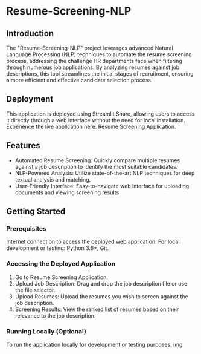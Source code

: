 # Resume-Screening-NLP
## Introduction
The "Resume-Screening-NLP" project leverages advanced Natural Language Processing (NLP) techniques to automate the resume screening process, addressing the challenge HR departments face when filtering through numerous job applications. By analyzing resumes against job descriptions, this tool streamlines the initial stages of recruitment, ensuring a more efficient and effective candidate selection process.

## Deployment
This application is deployed using Streamlit Share, allowing users to access it directly through a web interface without the need for local installation. Experience the live application here: Resume Screening Application.

## Features
- Automated Resume Screening: Quickly compare multiple resumes against a job description to identify the most suitable candidates.
- NLP-Powered Analysis: Utilize state-of-the-art NLP techniques for deep textual analysis and matching.
- User-Friendly Interface: Easy-to-navigate web interface for uploading documents and viewing screening results.

## Getting Started
### Prerequisites
Internet connection to access the deployed web application.
For local development or testing: Python 3.6+, Git.
### Accessing the Deployed Application
1. Go to Resume Screening Application.
2. Upload Job Description: Drag and drop the job description file or use the file selector.
3. Upload Resumes: Upload the resumes you wish to screen against the job description.
4. Screening Results: View the ranked list of resumes based on their relevance to the job description.
### Running Locally (Optional)
To run the application locally for development or testing purposes:
[img]('https://cdn.discordapp.com/attachments/1200334778285703189/1201312761683120300/Screenshot_2024-01-29_064248.jpg?ex=65c95cb1&is=65b6e7b1&hm=b626c9dd0a87c32d5c0ec71a6ae35b1f902aefe39a9620fe07707d76bd20ca44&')
